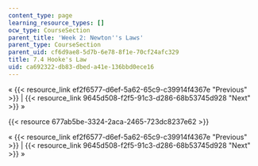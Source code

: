 ```yaml
---
content_type: page
learning_resource_types: []
ocw_type: CourseSection
parent_title: 'Week 2: Newton''s Laws'
parent_type: CourseSection
parent_uid: cf6d9ae8-5d7b-6e78-8f1e-70cf24afc329
title: 7.4 Hooke's Law
uid: ca692322-db83-dbed-a41e-136bbd0ece16
---
```


« {{< resource_link ef2f6577-d6ef-5a62-65c9-c39914f4367e "Previous" >}} | {{< resource_link 9645d508-f2f5-91c3-d286-68b53745d928 "Next" >}} »

{{< resource 677ab5be-3324-2aca-2465-723dc8237e62 >}}

« {{< resource_link ef2f6577-d6ef-5a62-65c9-c39914f4367e "Previous" >}} | {{< resource_link 9645d508-f2f5-91c3-d286-68b53745d928 "Next" >}} »